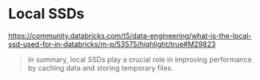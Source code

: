 
# Local SSDs
https://community.databricks.com/t5/data-engineering/what-is-the-local-ssd-used-for-in-databricks/m-p/53575/highlight/true#M29823
> In summary, local SSDs play a crucial role in improving performance by caching data and storing temporary files.
